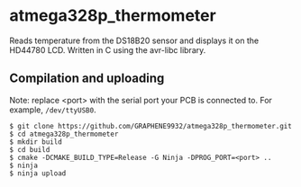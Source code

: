 # atmega328p_thermometer
Reads temperature from the DS18B20 sensor and displays it on the HD44780 LCD.
Written in C using the avr-libc library.

## Compilation and uploading
Note: replace \<port\> with the serial port your PCB is connected to. For example, `/dev/ttyUSB0`.
```
$ git clone https://github.com/GRAPHENE9932/atmega328p_thermometer.git
$ cd atmega328p_thermometer
$ mkdir build
$ cd build
$ cmake -DCMAKE_BUILD_TYPE=Release -G Ninja -DPROG_PORT=<port> ..
$ ninja
$ ninja upload
```